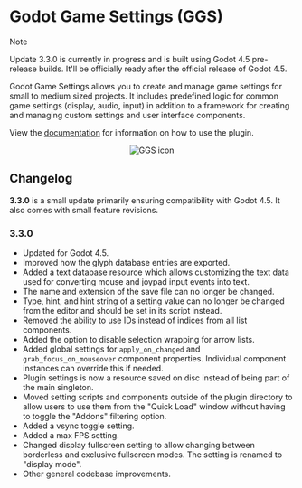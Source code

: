 # Godot Game Settings (GGS)

> [!Note]
> Update 3.3.0 is currently in progress and is built using Godot 4.5 pre-release builds. It'll be officially ready after the official release of Godot 4.5.

Godot Game Settings allows you to create and manage game settings for small to medium sized projects. It includes predefined logic for common game settings (display, audio, input) in addition to a framework for creating and managing custom settings and user interface components.

View the [documentation](https://punchableplushie.github.io/godot-game-settings-docs) for information on how to use the plugin.

<p align="center">
	<img src="https://i.postimg.cc/cCGPB9Kt/ggs-icon.png" alt="GGS icon">
</p>

## Changelog

**3.3.0** is a small update primarily ensuring compatibility with Godot 4.5. It also comes with small feature revisions.

### 3.3.0

- Updated for Godot 4.5.
- Improved how the glyph database entries are exported.
- Added a text database resource which allows customizing the text data used for converting mouse and joypad input events into text.
- The name and extension of the save file can no longer be changed.
- Type, hint, and hint string of a setting value can no longer be changed from the editor and should be set in its script instead.
- Removed the ability to use IDs instead of indices from all list components.
- Added the option to disable selection wrapping for arrow lists.
- Added global settings for `apply_on_changed` and `grab_focus_on_mouseover` component properties. Individual component instances can override this if needed.
- Plugin settings is now a resource saved on disc instead of being part of the main singleton.
- Moved setting scripts and components outside of the plugin directory to allow users to use them from the "Quick Load" window without having to toggle the "Addons" filtering option.
- Added a vsync toggle setting.
- Added a max FPS setting.
- Changed display fullscreen setting to allow changing between borderless and exclusive fullscreen modes. The setting is renamed to "display mode".
- Other general codebase improvements.
